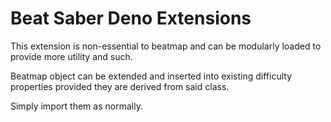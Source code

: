 # Beat Saber Deno Extensions

This extension is non-essential to beatmap and can be modularly loaded to provide more utility and such.

Beatmap object can be extended and inserted into existing difficulty properties provided they are derived from said
class.

Simply import them as normally.
